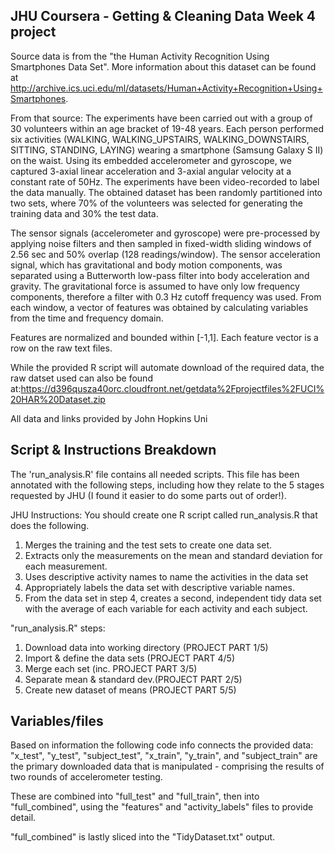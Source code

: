 ## JHU Coursera - Getting & Cleaning Data Week 4 project

Source data is from the "the Human Activity Recognition Using Smartphones Data Set". More information about this dataset can be found at http://archive.ics.uci.edu/ml/datasets/Human+Activity+Recognition+Using+Smartphones.

From that source:
The experiments have been carried out with a group of 30 volunteers within an age bracket of 19-48 years. Each person performed six activities (WALKING, WALKING_UPSTAIRS, WALKING_DOWNSTAIRS, SITTING, STANDING, LAYING) wearing a smartphone (Samsung Galaxy S II) on the waist. Using its embedded accelerometer and gyroscope, we captured 3-axial linear acceleration and 3-axial angular velocity at a constant rate of 50Hz. The experiments have been video-recorded to label the data manually. The obtained dataset has been randomly partitioned into two sets, where 70% of the volunteers was selected for generating the training data and 30% the test data.

The sensor signals (accelerometer and gyroscope) were pre-processed by applying noise filters and then sampled in fixed-width sliding windows of 2.56 sec and 50% overlap (128 readings/window). The sensor acceleration signal, which has gravitational and body motion components, was separated using a Butterworth low-pass filter into body acceleration and gravity. The gravitational force is assumed to have only low frequency components, therefore a filter with 0.3 Hz cutoff frequency was used. From each window, a vector of features was obtained by calculating variables from the time and frequency domain.

Features are normalized and bounded within [-1,1].
Each feature vector is a row on the raw text files.

While the provided R script will automate download of the required data, the raw datset used can also be found at:https://d396qusza40orc.cloudfront.net/getdata%2Fprojectfiles%2FUCI%20HAR%20Dataset.zip

All data and links provided by John Hopkins Uni


## Script & Instructions Breakdown
The 'run_analysis.R' file contains all needed scripts. This file has been annotated with the following steps, including how they relate to the 5 stages requested by JHU (I found it easier to do some parts out of order!).

JHU Instructions:
You should create one R script called run_analysis.R that does the following. 

1. Merges the training and the test sets to create one data set.
2. Extracts only the measurements on the mean and standard deviation for each measurement. 
3. Uses descriptive activity names to name the activities in the data set
4. Appropriately labels the data set with descriptive variable names. 
5. From the data set in step 4, creates a second, independent tidy data set with the average of each variable for each activity and each subject.

"run_analysis.R" steps:
1. Download data into working directory (PROJECT PART 1/5)
2. Import & define the data sets (PROJECT PART 4/5)
3. Merge each set (inc. PROJECT PART 3/5)
4. Separate mean & standard dev.(PROJECT PART 2/5)
5. Create new dataset of means (PROJECT PART 5/5)

## Variables/files
Based on information the following code info connects the provided data:
"x_test", "y_test", "subject_test", "x_train", "y_train", and "subject_train" are the primary downloaded data that is manipulated - comprising the results of two rounds of accelerometer testing.

These are combined into "full_test" and "full_train", then into "full_combined", using the "features" and "activity_labels" files to provide detail.

"full_combined" is lastly sliced into the "TidyDataset.txt" output.

